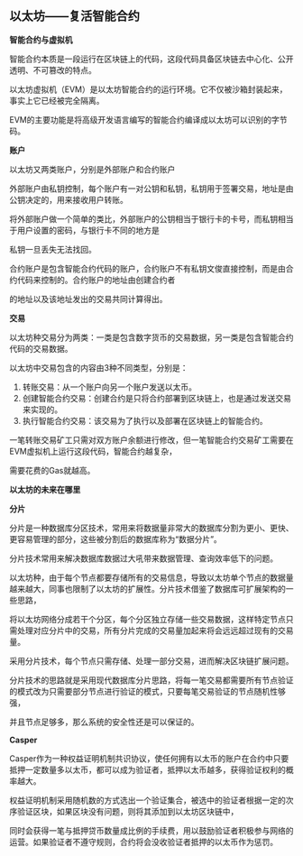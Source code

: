 ## 以太坊——复活智能合约

**智能合约与虚拟机**

智能合约本质是一段运行在区块链上的代码，这段代码具备区块链去中心化、公开透明、不可篡改的特点。

以太坊虚拟机（EVM）是以太坊智能合约的运行环境。它不仅被沙箱封装起来，事实上它已经被完全隔离。

EVM的主要功能是将高级开发语言编写的智能合约编译成以太坊可以识别的字节码。

**账户**

以太坊又两类账户，分别是外部账户和合约账户

外部账户由私钥控制，每个账户有一对公钥和私钥，私钥用于签署交易，地址是由公钥决定的，用来接收用户转账。

将外部账户做一个简单的类比，外部账户的公钥相当于银行卡的卡号，而私钥相当于用户设置的密码，与银行卡不同的地方是

私钥一旦丢失无法找回。

合约账户是包含智能合约代码的账户，合约账户不有私钥文俊直接控制，而是由合约代码来控制的。合约账户的地址由创建合约者

的地址以及该地址发出的交易共同计算得出。

**交易**

以太坊种交易分为两类：一类是包含数字货币的交易数据，另一类是包含智能合约代码的交易数据。

以太坊中交易包含的内容由3种不同类型，分别是：

1. 转账交易：从一个账户向另一个账户发送以太币。
2. 创建智能合约交易：创建合约是只将合约部署到区块链上，也是通过发送交易来实现的。
3. 执行智能合约交易：该交易为了执行以及部署在区块链上的智能合约。

一笔转账交易矿工只需对双方账户余额进行修改，但一笔智能合约交易矿工需要在EVM虚拟机上运行这段代码，智能合约越复杂，

需要花费的Gas就越高。

**以太坊的未来在哪里**

**分片**

分片是一种数据库分区技术，常用来将数据量非常大的数据库分割为更小、更快、更容易管理的部分，这些被分割后的数据库称为“数据分片”。

分片技术常用来解决数据库数据过大吼带来数据管理、查询效率低下的问题。

以太坊种，由于每个节点都要存储所有的交易信息，导致以太坊单个节点的数据量越来越大，同事也限制了以太坊的扩展性。分片技术借鉴了数据库可扩展架构的一些思路，

将以太坊网络分成若干个分区，每个分区独立存储一些交易数据，这样特定节点只需处理对应分片中的交易，所有分片完成的交易量加起来将会远远超过现有的交易量。

采用分片技术，每个节点只需存储、处理一部分交易，进而解决区块链扩展问题。

分片技术的思路就是采用现代数据库分片思路，将每一笔交易都需要所有节点验证的模式改为只需要部分节点进行验证的模式，只要每笔交易验证的节点随机性够强，

并且节点足够多，那么系统的安全性还是可以保证的。

**Casper**

Casper作为一种权益证明机制共识协议，使任何拥有以太币的账户在合约中只要抵押一定数量多以太币，都可以成为验证者，抵押以太币越多，获得验证权利的概率越大。

权益证明机制采用随机数的方式选出一个验证集合，被选中的验证者根据一定的次序验证区块，如果区块没有问题，则将其添加到以太坊区块链中，

同时会获得一笔与抵押贷币数量成比例的手续费，用以鼓励验证者积极参与网络的运营。如果验证者不遵守规则，合约将会没收验证者抵押的以太币作为惩罚。
